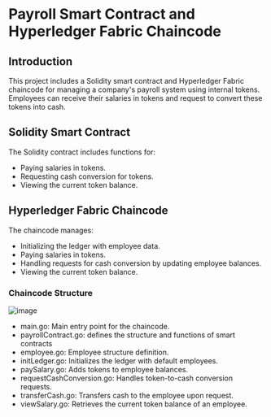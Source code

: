 # Payroll Smart Contract and Hyperledger Fabric Chaincode
## Introduction
This project includes a Solidity smart contract and Hyperledger Fabric chaincode for managing a company's payroll system using internal tokens. Employees can receive their salaries in tokens and request to convert these tokens into cash.

## Solidity Smart Contract
The Solidity contract includes functions for:
- Paying salaries in tokens.
- Requesting cash conversion for tokens.
- Viewing the current token balance.

## Hyperledger Fabric Chaincode
The chaincode manages:
- Initializing the ledger with employee data.
- Paying salaries in tokens.
- Handling requests for cash conversion by updating employee balances.
- Viewing the current token balance.

### Chaincode Structure

![image](https://github.com/NguyenTaHuyHoang/Payroll/assets/85854007/171a7fea-70fa-4c36-9130-4276ecc41dbf)


- main.go: Main entry point for the chaincode.
- payrollContract.go: defines the structure and functions of smart contracts
- employee.go: Employee structure definition.
- initLedger.go: Initializes the ledger with default employees.
- paySalary.go: Adds tokens to employee balances.
- requestCashConversion.go: Handles token-to-cash conversion requests.
- transferCash.go: Transfers cash to the employee upon request.
- viewSalary.go: Retrieves the current token balance of an employee.

